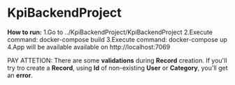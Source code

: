 # KpiBackendProject

**How to run:**
1.Go to ../KpiBackendProject/KpiBackendProject
2.Execute command: docker-compose build
3.Execute command: docker-compose up
4.App will be available available on http://localhost:7069

PAY ATTETION: There are some **validations** during **Record** creation.
If you'll try tro create a **Record**, using **Id** of non-existing **User** or **Category**, you'll get an **error**.
